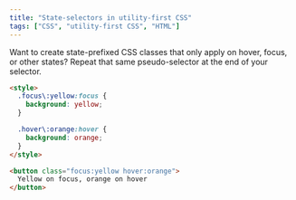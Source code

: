```yaml
---
title: "State-selectors in utility-first CSS"
tags: ["CSS", "utility-first CSS", "HTML"]
---
```

Want to create state-prefixed CSS classes that only apply on hover, focus, or other states? Repeat that same pseudo-selector at the end of your selector.

```html
<style>
  .focus\:yellow:focus {
    background: yellow;
  }

  .hover\:orange:hover {
    background: orange;
  }
</style>

<button class="focus:yellow hover:orange">
  Yellow on focus, orange on hover
</button>
```
